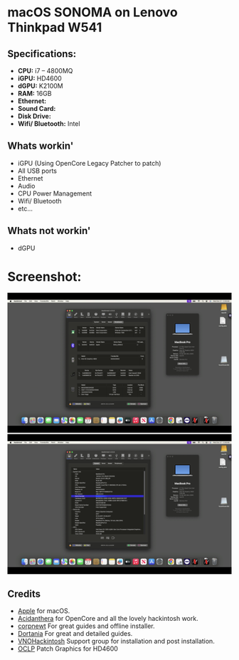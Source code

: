 # macOS SONOMA on Lenovo Thinkpad W541

## Specifications:
- **CPU:** 	i7 – 4800MQ
- **iGPU:** 	 	 HD4600
- **dGPU:** 	 	 K2100M
- **RAM:** 16GB
- **Ethernet:** 	
- **Sound Card:** 	
- **Disk Drive:**
- **Wifi/ Bluetooth:** Intel


## Whats workin'
* iGPU (Using OpenCore Legacy Patcher to patch)
* All USB ports
* Ethernet
* Audio 
* CPU Power Management
* Wifi/ Bluetooth
* etc...

## Whats not workin'
* dGPU

# Screenshot:
![](./images/1.png)
![](./images/2.png)

## Credits
- [Apple](https://apple.com) for macOS.
- [Acidanthera](https://github.com/acidanthera) for OpenCore and all the lovely hackintosh work.
- [corpnewt](https://github.com/corpnewt/gibMacOS) For great guides and offline installer.
- [Dortania](https://dortania.github.io/OpenCore-Install-Guide) For great and detailed guides.
- [VNOHackintosh](https://facebook.com/VNOHackintosh) Support group for installation and post installation.
- [OCLP](https://github.com/dortania/OpenCore-Legacy-Patcher) Patch Graphics for HD4600
